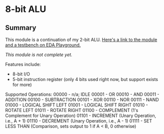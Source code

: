 # 8-bit ALU
## Summary

This module is a continuation of my 2-bit ALU.
[Here's a link to the module and a testbench on EDA Playground.](https://www.edaplayground.com/x/gqr8)

*This module is not complete yet.*

Features include:
 - 8-bit I/O
 - 5-bit instruction register (only 4 bits used right now, but support exists for more)

Supported Operations:
00000 - n/a; IDLE
00001 - OR
00010 - AND
00011 - ADDITION
00100 - SUBTRACTION
00101 - XOR
00110 - NOR
00111 - NAND
01000 - LOGICAL SHIFT LEFT
01001 - LOGICAL SHIFT RIGHT
01010 - ROTATE LEFT
01011 - ROTATE RIGHT
01100 - COMPLEMENT (1's Complement for Unary Operation)
01101 - INCREMENT (Unary Operation, i.e., A + 1)
01110 - DECREMENT (Unary Operation, i.e., A - 1)
01111 - SET LESS THAN (Comparison, sets output to 1 if A < B, 0 otherwise)